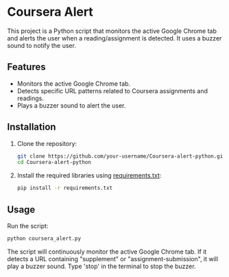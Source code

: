 # Coursera Alert 

This project is a Python script that monitors the active Google Chrome tab and alerts the user when a reading/assignment is detected. It uses a buzzer sound to notify the user.

## Features

- Monitors the active Google Chrome tab.
- Detects specific URL patterns related to Coursera assignments and readings.
- Plays a buzzer sound to alert the user.

## Installation

1. Clone the repository:
   ```sh
   git clone https://github.com/your-username/Coursera-alert-python.git
   cd Coursera-alert-python
   ```
2. Install the required libraries using [requirements.txt](requirements.txt):
   ```sh
   pip install -r requirements.txt
   ```
## Usage
Run the script:
```sh
python coursera_alert.py
```
The script will continuously monitor the active Google Chrome tab. If it detects a URL containing "supplement" or "assignment-submission", it will play a buzzer sound. Type 'stop' in the terminal to stop the buzzer.
   

